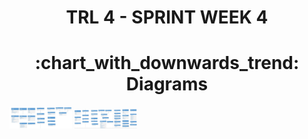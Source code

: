 <h1 align="center">TRL 4 - SPRINT WEEK 4</h1>

<h1 align="center">:chart_with_downwards_trend: Diagrams</h1>
<p float="left">
  <img src="https://github.com/berkayersoyy/MarbleRecognition/blob/main/TRL-4/uml-1.jpeg" width="100" />
  <img src="https://github.com/berkayersoyy/MarbleRecognition/blob/main/TRL-4/uml-2.jpeg" width="100" /> 
</p>
